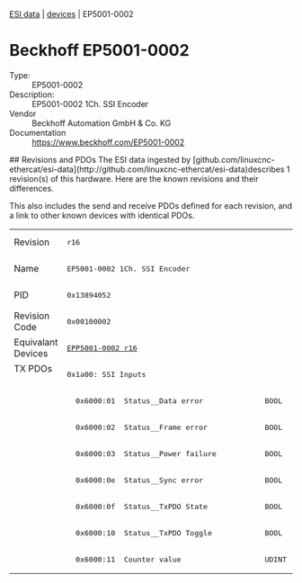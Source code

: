 <div class="nav"><a href="/esi-data">ESI data</a> | <a href="/esi-data/devices">devices</a> | EP5001-0002</div>

#  Beckhoff EP5001-0002

<dl>
  <dt>Type:</dt><dd>EP5001-0002</dd>
  <dt>Description:</dt><dd>EP5001-0002 1Ch. SSI Encoder</dd>
  <dt>Vendor</dt><dd>Beckhoff Automation GmbH & Co. KG</dd>
  <dt>Documentation</dt><dd><a href="https://www.beckhoff.com/EP5001-0002">https://www.beckhoff.com/EP5001-0002</a></dd>
</dl>
## Revisions and PDOs
The ESI data ingested by [github.com/linuxcnc-ethercat/esi-data](http://github.com/linuxcnc-ethercat/esi-data)describes 1 revision(s) of this hardware.  Here are the known revisions and their differences.

This also includes the send and receive PDOs defined for each revision, and a link to other known devices with identical PDOs.

<table>
<tr >
<td class="first">Revision</td>
<td ><pre>r16</pre></td>
</tr>
<tr >
<td class="first">Name</td>
<td ><pre>EP5001-0002 1Ch. SSI Encoder</pre></td>
</tr>
<tr >
<td class="first">PID</td>
<td ><pre>0x13894052</pre></td>
</tr>
<tr >
<td class="first">Revision Code</td>
<td ><pre>0x00100002</pre></td>
</tr>
<tr >
<td class="first">Equivalant Devices</td>
<td ><pre><a href="EPP5001-0002">EPP5001-0002 r16</a></pre></td>
</tr>
<tr class="txpdo pdosection">
<td class="first" rowspan=8 valign=top>TX PDOs</td>
<td><pre>0x1a00: SSI Inputs</pre></td>
<td></td>
</tr>
<tr class="txpdo">
<td ><pre>  0x6000:01  Status__Data error              BOOL</pre></td>
</tr>
<tr class="txpdo">
<td ><pre>  0x6000:02  Status__Frame error             BOOL</pre></td>
</tr>
<tr class="txpdo">
<td ><pre>  0x6000:03  Status__Power failure           BOOL</pre></td>
</tr>
<tr class="txpdo">
<td ><pre>  0x6000:0e  Status__Sync error              BOOL</pre></td>
</tr>
<tr class="txpdo">
<td ><pre>  0x6000:0f  Status__TxPDO State             BOOL</pre></td>
</tr>
<tr class="txpdo">
<td ><pre>  0x6000:10  Status__TxPDO Toggle            BOOL</pre></td>
</tr>
<tr class="txpdo">
<td ><pre>  0x6000:11  Counter value                   UDINT (32 bits)</pre></td>
</tr>
</table>
